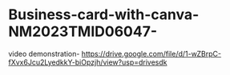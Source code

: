 # Business-card-with-canva-NM2023TMID06047-
video demonstration- https://drive.google.com/file/d/1-wZBrpC-fXvx6Jcu2LyedkkY-biOpzjh/view?usp=drivesdk
